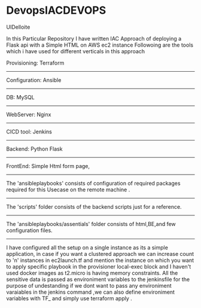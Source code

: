 # DevopsIACDEVOPS
UIDelloite


In this Particular Repository I have written IAC Approach of deploying a Flask api with a Simple HTML on AWS ec2 instance
Followoing are the tools which i have used for different verticals in this approach

Provisioning: Terraform

---------
Configuration: Ansible

--------
DB: MySQL

------------
WebServer: Nginx

-------------
CICD tool: Jenkins

-------------
Backend: Python Flask

-----------------
FrontEnd: Simple Html form page,

-----------------------------------------------------------------

The 'ansibleplaybooks' consists of configuration of required packages required for this Usecase on the remote machine .

----------------------

The 'scripts' folder consists of the backend scripts just for a reference.

-------------------------
The 'ansibleplaybooks/assentials' folder consists of html,BE,and few configuration files.

-------------------------------------

I have configured all the setup on a single instance as its a simple application, in case if you want a clustered approach we can increase count to 'n' instances in ec2launch.tf and mention the instance on which you want to apply specific playbook in the provisioner local-exec block  and I haven't used docker images as t2.micro is having memory constraints. All the sensitive data is passed as environiment variables to the jenkinsfile for the purpose of undestanding if we dont want to pass any environiment varaiables in the jenkins command ,we can also define environiment variables with TF_ and simply use terraform apply .
